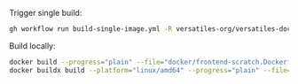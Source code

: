 
Trigger single build:
```bash
gh workflow run build-single-image.yml -R versatiles-org/versatiles-docker -F name="alpine" -F platform="linux/amd64" -F tag="v0.5.6"
```

Build locally:
```bash
docker build --progress="plain" --file="docker/frontend-scratch.Dockerfile" .
docker buildx build --platform="linux/amd64" --progress="plain" --file="docker/frontend-alpine.Dockerfile" .
```